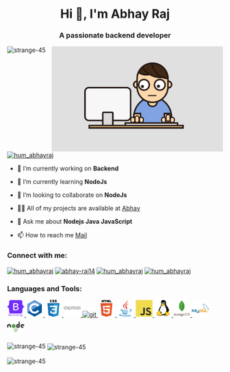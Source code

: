 
<h1 align="center">Hi 👋, I'm Abhay Raj</h1>
<h3 align="center">A passionate backend developer</h3>
<img align="right" alt"coding" width="400" src="https://raw.githubusercontent.com/akndmr/akndmr/main/coding.gif" />

<p align="left"> <img src="https://komarev.com/ghpvc/?username=strange-45&label=Profile%20views&color=0e75b6&style=flat" alt="strange-45" /> </p>

<p align="left"> <a href="https://twitter.com/hum_abhayraj" target="blank"><img src="https://img.shields.io/twitter/follow/hum_abhayraj?logo=twitter&style=for-the-badge" alt="hum_abhayraj" /></a> </p>

- 🔭 I’m currently working on **Backend**

- 🌱 I’m currently learning **NodeJs**

- 👯 I’m looking to collaborate on **NodeJs**

- 👨‍💻 All of my projects are available at [Abhay](strange-45)

- 💬 Ask me about **Nodejs Java JavaScript**

- 📫 How to reach me [Mail](abhayraj.svm14@gmail.com)

<h3 align="left">Connect with me:</h3>
<p align="left">
<a href="https://twitter.com/hum_abhayraj" target="blank"><img align="center" src="https://raw.githubusercontent.com/rahuldkjain/github-profile-readme-generator/master/src/images/icons/Social/twitter.svg" alt="hum_abhayraj" height="30" width="40" /></a>
<a href="https://linkedin.com/in/abhay-raj14" target="blank"><img align="center" src="https://raw.githubusercontent.com/rahuldkjain/github-profile-readme-generator/master/src/images/icons/Social/linked-in-alt.svg" alt="abhay-raj14" height="30" width="40" /></a>
<a href="https://instagram.com/hum_abhayraj" target="blank"><img align="center" src="https://raw.githubusercontent.com/rahuldkjain/github-profile-readme-generator/master/src/images/icons/Social/instagram.svg" alt="hum_abhayraj" height="30" width="40" /></a>
<a href="https://www.leetcode.com/hum_abhayraj" target="blank"><img align="center" src="https://raw.githubusercontent.com/rahuldkjain/github-profile-readme-generator/master/src/images/icons/Social/leet-code.svg" alt="hum_abhayraj" height="30" width="40" /></a>
</p>

<h3 align="left">Languages and Tools:</h3>
<p align="left"> <a href="https://getbootstrap.com" target="_blank" rel="noreferrer"> <img src="https://raw.githubusercontent.com/devicons/devicon/master/icons/bootstrap/bootstrap-plain-wordmark.svg" alt="bootstrap" width="40" height="40"/> </a> <a href="https://www.cprogramming.com/" target="_blank" rel="noreferrer"> <img src="https://raw.githubusercontent.com/devicons/devicon/master/icons/c/c-original.svg" alt="c" width="40" height="40"/> </a> <a href="https://www.w3schools.com/css/" target="_blank" rel="noreferrer"> <img src="https://raw.githubusercontent.com/devicons/devicon/master/icons/css3/css3-original-wordmark.svg" alt="css3" width="40" height="40"/> </a> <a href="https://expressjs.com" target="_blank" rel="noreferrer"> <img src="https://raw.githubusercontent.com/devicons/devicon/master/icons/express/express-original-wordmark.svg" alt="express" width="40" height="40"/> </a> <a href="https://git-scm.com/" target="_blank" rel="noreferrer"> <img src="https://www.vectorlogo.zone/logos/git-scm/git-scm-icon.svg" alt="git" width="40" height="40"/> </a> <a href="https://www.w3.org/html/" target="_blank" rel="noreferrer"> <img src="https://raw.githubusercontent.com/devicons/devicon/master/icons/html5/html5-original-wordmark.svg" alt="html5" width="40" height="40"/> </a> <a href="https://www.java.com" target="_blank" rel="noreferrer"> <img src="https://raw.githubusercontent.com/devicons/devicon/master/icons/java/java-original.svg" alt="java" width="40" height="40"/> </a> <a href="https://developer.mozilla.org/en-US/docs/Web/JavaScript" target="_blank" rel="noreferrer"> <img src="https://raw.githubusercontent.com/devicons/devicon/master/icons/javascript/javascript-original.svg" alt="javascript" width="40" height="40"/> </a> <a href="https://www.linux.org/" target="_blank" rel="noreferrer"> <img src="https://raw.githubusercontent.com/devicons/devicon/master/icons/linux/linux-original.svg" alt="linux" width="40" height="40"/> </a> <a href="https://www.mongodb.com/" target="_blank" rel="noreferrer"> <img src="https://raw.githubusercontent.com/devicons/devicon/master/icons/mongodb/mongodb-original-wordmark.svg" alt="mongodb" width="40" height="40"/> </a> <a href="https://www.mysql.com/" target="_blank" rel="noreferrer"> <img src="https://raw.githubusercontent.com/devicons/devicon/master/icons/mysql/mysql-original-wordmark.svg" alt="mysql" width="40" height="40"/> </a> <a href="https://nodejs.org" target="_blank" rel="noreferrer"> <img src="https://raw.githubusercontent.com/devicons/devicon/master/icons/nodejs/nodejs-original-wordmark.svg" alt="nodejs" width="40" height="40"/> </a> </p>

<p><img align="left" src="https://github-readme-stats.vercel.app/api/top-langs?username=strange-45&show_icons=true&locale=en&layout=compact" alt="strange-45" /></p>

<p>&nbsp;<img align="center" src="https://github-readme-stats.vercel.app/api?username=strange-45&show_icons=true&locale=en" alt="strange-45" /></p>

<p><img align="center" src="https://github-readme-streak-stats.herokuapp.com/?user=strange-45&" alt="strange-45" /></p>
